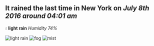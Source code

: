 ## It rained the last time in New York on *July 8th 2016 around 04:01 am*
💧  **light rain** *Humidity 74%*

![light rain](http://openweathermap.org/img/w/10n.png) ![fog](http://openweathermap.org/img/w/50n.png) ![mist](http://openweathermap.org/img/w/50n.png)
